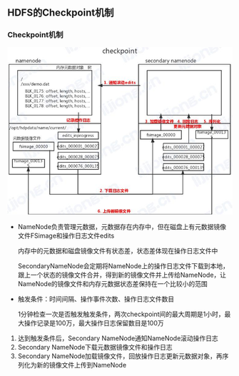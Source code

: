 ## **HDFS的Checkpoint机制**

### Checkpoint机制

![](assets/HDFS的Checkpoint机制/HDFS的Checkpoint机制.jpg)

- NameNode负责管理元数据，元数据存在内存中，但在磁盘上有元数据镜像文件FSimage和操作日志文件edits

  内存中的元数据和磁盘镜像文件有状态差，状态差体现在操作日志文件中

  SecondaryNameNode会定期将NameNode上的操作日志文件下载到本地，跟上一个状态的镜像文件合并，得到新的镜像文件并上传给NameNode，让NameNode的镜像文件和内存元数据状态差保持在一个比较小的范围

- 触发条件：时间间隔、操作事件次数、操作日志文件数目

  1分钟检查一次是否触发触发条件，两次checkpoint间的最大周期是1小时，最大操作记录是100万，最大操作日志保留数目是100万

1. 达到触发条件后，Secondary NameNode通知NameNode滚动操作日志
2. Secondary NameNode下载元数据镜像文件和操作日志
3. Secondary NameNode加载镜像文件，回放操作日志更新元数据对象，再序列化为新的镜像文件上传到NameNode